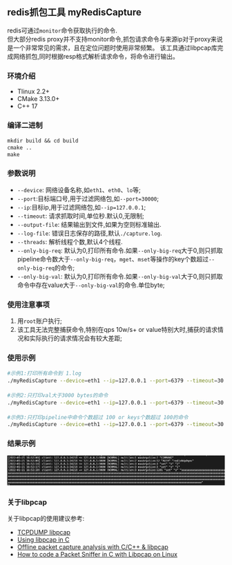 ## redis抓包工具 myRedisCapture
redis可通过`monitor`命令获取执行的命令.  
但大部分redis proxy并不支持monitor命令,抓包请求命令与来源ip对于proxy来说是一个非常常见的需求，且在定位问题时使用非常频繁。 
该工具通过libpcap库完成网络抓包,同时根据resp格式解析请求命令，将命令进行输出。

### 环境介绍
- Tlinux 2.2+
- CMake 3.13.0+
- C++ 17

### 编译二进制
```shell
mkdir build && cd build
cmake ..
make
```

### 参数说明
- `--device`: 网络设备名称,如`eth1`、`eth0`、`lo`等;
- `--port`:目标端口号,用于过滤网络包,如`--port=30000`;
- `--ip`:目标ip,用于过滤网络包,如`--ip=127.0.0.1`;
- `--timeout`: 请求抓取时间,单位秒.默认0,无限制;
- `--output-file`: 结果输出到文件,如果为空则标准输出.
- `--log-file`: 错误日志保存的路径,默认`./capture.log`.
- `--threads`: 解析线程个数,默认4个线程.
- `--only-big-req`: 默认为0,打印所有命令.如果`--only-big-req`大于0,则只抓取 pipeline命令数大于`--only-big-req`，`mget`、`mset`等操作的key个数超过`--only-big-req`的命令;
- `--only-big-val`: 默认为0,打印所有命令.如果`--only-big-val`大于0,则只抓取命令中存在value大于`--only-big-val`的命令.单位byte;

### 使用注意事项
1. 用`root`账户执行;
2. 该工具无法完整捕获命令,特别在qps 10w/s+ or value特别大时,捕获的请求情况和实际执行的请求情况会有较大差距;


### 使用示例
```sh
#示例1:打印所有命令到 1.log
./myRedisCapture --device=eth1 --ip=127.0.0.1 --port=6379 --timeout=30 --output-file=1.log

#示例2:只打印val大于3000 bytes的命令
./myRedisCapture --device=eth1 --ip=127.0.0.1 --port=6379 --timeout=30 --only-big-val=3000

#示例3:只打印pipeline中命令个数超过 100 or keys个数超过 100的命令
./myRedisCapture --device=eth1 --ip=127.0.0.1 --port=6379 --timeout=30 --only-big-req=100
```
### 结果示例
![example01](./img/example01.png)

### 关于libpcap
关于libpcap的使用建议参考:
- [TCPDUMP libpcap](https://www.tcpdump.org/pcap.html)
- [Using libpcap in C](https://www.devdungeon.com/content/using-libpcap-c#pcap-loop)
- [Offline packet capture analysis with C/C++ & libpcap](http://tonylukasavage.com/blog/2010/12/19/offline-packet-capture-analysis-with-c-c----amp--libpcap/)
- [How to code a Packet Sniffer in C with Libpcap on Linux](https://www.binarytides.com/packet-sniffer-code-c-libpcap-linux-sockets/)